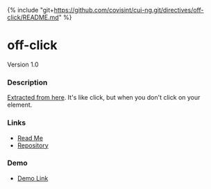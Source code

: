 {% include "git+https://github.com/covisint/cui-ng.git/directives/off-click/README.md" %}


# off-click
Version 1.0

### Description
[Extracted from here](https://github.com/TheSharpieOne/angular-off-click). It's like click, but when you don't click on your element.

### Links
* [Read Me](https://github.com/covisint/cui-ng/tree/master/directives/off-click)
* [Repository](https://github.com/covisint/cui-ng)

### Demo
* [Demo Link](http://cui.covisint.qa.thirdwavellc.com/cui-ng-0.0.1-SNAPSHOT/build/index.html#/off-click)